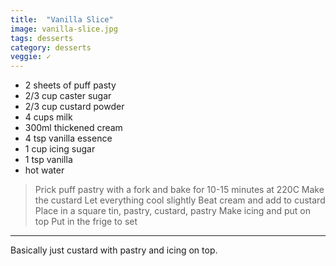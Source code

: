 ```yaml
---
title:  "Vanilla Slice"
image: vanilla-slice.jpg
tags: desserts
category: desserts
veggie: ✓
---
```


* 2 sheets of puff pasty
* 2/3 cup caster sugar
* 2/3 cup custard powder
* 4 cups milk
* 300ml thickened cream
* 4 tsp vanilla essence
* 1 cup icing sugar
* 1 tsp vanilla
* hot water


> Prick puff pastry with a fork and bake for 10-15 minutes at 220C
> Make the custard
> Let everything cool slightly
> Beat cream and add to custard
> Place in a square tin, pastry, custard, pastry
> Make icing and put on top
> Put in the frige to set

---

Basically just custard with pastry and icing on top.
